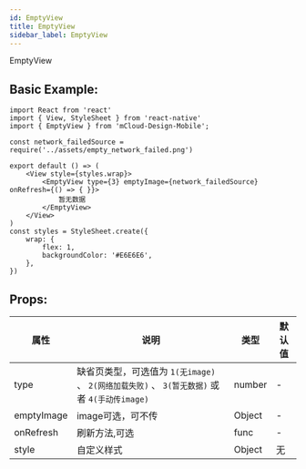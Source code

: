 ```yaml
---
id: EmptyView
title: EmptyView
sidebar_label: EmptyView
---
```


EmptyView

## Basic Example:

```
import React from 'react'
import { View, StyleSheet } from 'react-native'
import { EmptyView } from 'mCloud-Design-Mobile';

const network_failedSource = require('../assets/empty_network_failed.png')

export default () => (
    <View style={styles.wrap}>
        <EmptyView type={3} emptyImage={network_failedSource} onRefresh={() => { }}>
            暂无数据
        </EmptyView>
    </View>
)
const styles = StyleSheet.create({
    wrap: {
        flex: 1,
        backgroundColor: '#E6E6E6',
    },
})

```
## Props:

属性 | 说明 | 类型 | 默认值
----|-----|------|------
| type    | 缺省页类型，可选值为 `1(无image)` 、 `2(网络加载失败)` 、 `3(暂无数据)` 或者 `4(手动传image)`|   number   |   -  |
| emptyImage    | image可选，可不传 |   Object   |   -  |
| onRefresh    | 刷新方法,可选 |   func   |   -  |
| style    | 自定义样式 |   Object  | 无 |
